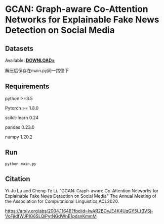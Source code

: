 # GCAN: Graph-aware Co-Attention Networks for Explainable Fake News Detection on Social Media

Datasets
------------------
Available: <a href="https://pan.baidu.com/s/1ba64pFyNGBatuVbhjwIdCA?pwd=qg4d"><strong>DOWNLOAD»</strong></a>

解压后保存在main.py同一路径下

Requirements
------------------
python >=3.5

Pytorch >= 1.8.0

scikit-learn 0.24

pandas 0.23.0

numpy 1.20.2

Run
------------------
`
python main.py
`

Citation
------------------------
Yi-Ju Lu and Cheng-Te Li. "GCAN: Graph-aware Co-Attention Networks for Explainable Fake News Detection on Social Media" The Annual Meeting of the Association for Computational Linguistics,ACL2020.

https://arxiv.org/abs/2004.11648?fbclid=IwAR2BCyJE4K4UqGY5l_f3VSj-VoFjidfWJPIG6SLQiPytNGdWhE1pdsnKmmM

